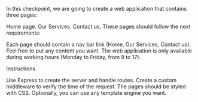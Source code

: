 In this checkpoint, we are going to create a web application that contains three pages:

Home page.
Our Services.
Contact us.
These pages should follow the next requirements: 

Each page should contain a nav bar link (Home, Our Services, Contact us).
Feel free to put any content you want.
The web application is only available during working hours (Monday to Friday,  from 9 to 17).

Instructions

Use Express to create the server and handle routes.
Create a custom middleware to verify the time of the request.
The pages should be styled with CSS.
Optionally, you can use any template engine you want.
